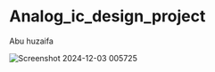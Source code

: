 # Analog_ic_design_project

Abu huzaifa

![Screenshot 2024-12-03 005725](https://github.com/user-attachments/assets/4172a7b1-bec3-40f0-9ca5-af5a19a47d43)
